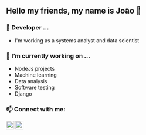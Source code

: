 ## Hello my friends, my name is João 👋

### 🔭 Developer ...

- I'm working as a systems analyst and data scientist
### 🔭 I’m currently working on ...

- NodeJs projects
- Machine learning
- Data analysis
- Software testing
- Django

### 📫 Connect with me:

[<img align="left" alt="codeSTACKr | LinkedIn" width="22px" src="https://cdn.jsdelivr.net/npm/simple-icons@v3/icons/linkedin.svg" />][linkedin]
[<img align="left" alt="codeSTACKr | Instagram" width="22px" src="https://cdn.jsdelivr.net/npm/simple-icons@v3/icons/instagram.svg" />][instagram]

[linkedin]: https://www.linkedin.com/in/jo%C3%A3o-henrique-4557211a6/
[instagram]: https://www.instagram.com/joaoh.png/
